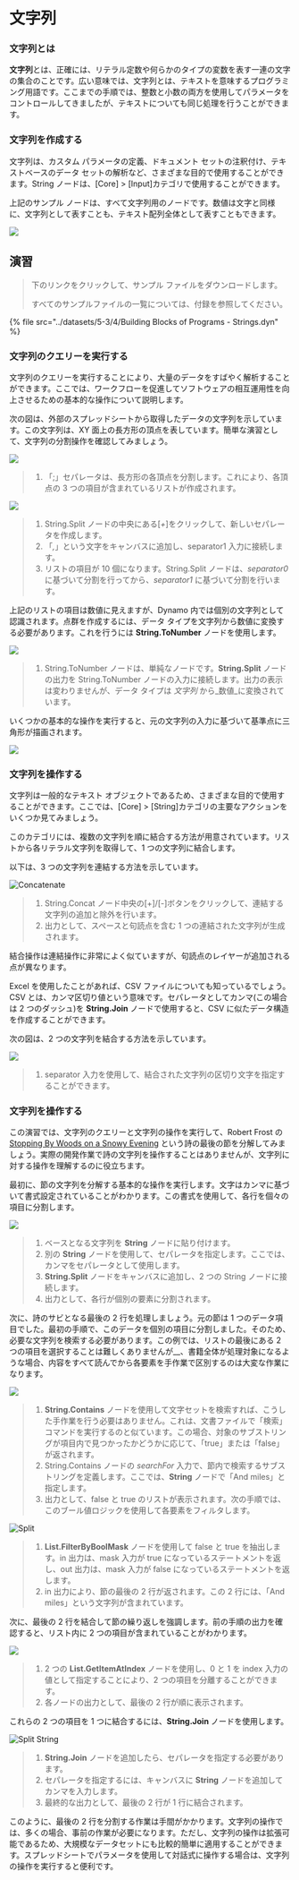 # 文字列

### 文字列とは

**文字列**とは、正確には、リテラル定数や何らかのタイプの変数を表す一連の文字の集合のことです。広い意味では、文字列とは、テキストを意味するプログラミング用語です。ここまでの手順では、整数と小数の両方を使用してパラメータをコントロールしてきましたが、テキストについても同じ処理を行うことができます。

### 文字列を作成する

文字列は、カスタム パラメータの定義、ドキュメント セットの注釈付け、テキストベースのデータ セットの解析など、さまざまな目的で使用することができます。String ノードは、[Core] > [Input]カテゴリで使用することができます。

上記のサンプル ノードは、すべて文字列用のノードです。数値は文字と同様に、文字列として表すことも、テキスト配列全体として表すこともできます。

![](<../images/5-3/4/strings - creating strings.jpg>)

## 演習

> 下のリンクをクリックして、サンプル ファイルをダウンロードします。
>
> すべてのサンプルファイルの一覧については、付録を参照してください。

{% file src="../datasets/5-3/4/Building Blocks of Programs - Strings.dyn" %}

### 文字列のクエリーを実行する

文字列のクエリーを実行することにより、大量のデータをすばやく解析することができます。ここでは、ワークフローを促進してソフトウェアの相互運用性を向上させるための基本的な操作について説明します。

次の図は、外部のスプレッドシートから取得したデータの文字列を示しています。この文字列は、XY 面上の長方形の頂点を表しています。簡単な演習として、文字列の分割操作を確認してみましょう。

![](<../images/5-3/4/strings - querying strings 01.jpg>)

> 1. 「;」セパレータは、長方形の各頂点を分割します。これにより、各頂点の 3 つの項目が含まれているリストが作成されます。

![](<../images/5-3/4/strings - querying strings 02.jpg>)

> 1. String.Split ノードの中央にある[_+_]をクリックして、新しいセパレータを作成します。
> 2. 「_,_」という文字をキャンバスに追加し、separator1 入力に接続します。
> 3. リストの項目が 10 個になります。String.Split ノードは、_separator0_ に基づいて分割を行ってから、_separator1_ に基づいて分割を行います。

上記のリストの項目は数値に見えますが、Dynamo 内では個別の文字列として認識されます。点群を作成するには、データ タイプを文字列から数値に変換する必要があります。これを行うには **String.ToNumber** ノードを使用します。

![](<../images/5-3/4/strings - querying strings 03.jpg>)

> 1. String.ToNumber ノードは、単純なノードです。**String.Split** ノードの出力を String.ToNumber ノードの入力に接続します。出力の表示は変わりませんが、データ タイプは _文字列_ から_数値_に変換されています。

いくつかの基本的な操作を実行すると、元の文字列の入力に基づいて基準点に三角形が描画されます。

![](<../images/5-3/4/strings - querying strings 04.jpg>)

### 文字列を操作する

文字列は一般的なテキスト オブジェクトであるため、さまざまな目的で使用することができます。ここでは、[Core] > [String]カテゴリの主要なアクションをいくつか見てみましょう。

このカテゴリには、複数の文字列を順に結合する方法が用意されています。リストから各リテラル文字列を取得して、1 つの文字列に結合します。

以下は、3 つの文字列を連結する方法を示しています。

![Concatenate](<../images/5-3/4/strings - manipulating strings 01.jpg>)

> 1. String.Concat ノード中央の[+]/[-]ボタンをクリックして、連結する文字列の追加と除外を行います。
> 2. 出力として、スペースと句読点を含む 1 つの連結された文字列が生成されます。

結合操作は連結操作に非常によく似ていますが、句読点のレイヤーが追加される点が異なります。

Excel を使用したことがあれば、CSV ファイルについても知っているでしょう。CSV とは、カンマ区切り値という意味です。セパレータとしてカンマ(この場合は 2 つのダッシュ)を **String.Join** ノードで使用すると、CSV に似たデータ構造を作成することができます。

次の図は、2 つの文字列を結合する方法を示しています。

![](<../images/5-3/4/strings - manipulating strings 02.jpg>)

> 1. separator 入力を使用して、結合された文字列の区切り文字を指定することができます。

### 文字列を操作する

この演習では、文字列のクエリーと文字列の操作を実行して、Robert Frost の [Stopping By Woods on a Snowy Evening](http://www.poetryfoundation.org/poem/171621) という詩の最後の節を分解してみましょう。実際の開発作業で詩の文字列を操作することはありませんが、文字列に対する操作を理解するのに役立ちます。

最初に、節の文字列を分解する基本的な操作を実行します。文字はカンマに基づいて書式設定されていることがわかります。この書式を使用して、各行を個々の項目に分割します。

![](<../images/5-3/4/strings - working with strings 01.jpg>)

> 1. ベースとなる文字列を **String** ノードに貼り付けます。
> 2. 別の **String** ノードを使用して、セパレータを指定します。ここでは、カンマをセパレータとして使用します。
> 3. **String.Split** ノードをキャンバスに追加し、2 つの String ノードに接続します。
> 4. 出力として、各行が個別の要素に分割されます。

次に、詩のサビとなる最後の 2 行を処理しましょう。元の節は 1 つのデータ項目でした。最初の手順で、このデータを個別の項目に分割しました。そのため、必要な文字列を検索する必要があります。この例では、リストの最後にある 2 つの項目を選択することは難しくありませんが__、書籍全体が処理対象になるような場合、内容をすべて読んでから各要素を手作業で区別するのは大変な作業になります。

![](<../images/5-3/4/strings - working with strings 02.jpg>)

> 1. **String.Contains** ノードを使用して文字セットを検索すれば、こうした手作業を行う必要はありません。これは、文書ファイルで「検索」コマンドを実行するのと似ています。この場合、対象のサブストリングが項目内で見つかったかどうかに応じて、「true」または「false」が返されます。
> 2. String.Contains ノードの _searchFor_ 入力で、節内で検索するサブストリングを定義します。ここでは、**String** ノードで「And miles」と指定します。
> 3. 出力として、false と true のリストが表示されます。次の手順では、このブール値ロジックを使用して各要素をフィルタします。

![Split](<../images/5-3/4/strings - working with strings 03.jpg>)

> 1. **List.FilterByBoolMask** ノードを使用して false と true を抽出します。in 出力は、mask 入力が true になっているステートメントを返し、out 出力は、mask 入力が false になっているステートメントを返します。
> 2. in 出力により、節の最後の 2 行が返されます。この 2 行には、「And miles」という文字列が含まれています。

次に、最後の 2 行を結合して節の繰り返しを強調します。前の手順の出力を確認すると、リスト内に 2 つの項目が含まれていることがわかります。

![](<../images/5-3/4/strings - working with strings 04.jpg>)

> 1. 2 つの **List.GetItemAtIndex** ノードを使用し、0 と 1 を index 入力の値として指定することにより、2 つの項目を分離することができます。
> 2. 各ノードの出力として、最後の 2 行が順に表示されます。

これらの 2 つの項目を 1 つに結合するには、**String.Join** ノードを使用します。

![Split String](<../images/5-3/4/strings - working with strings 05.jpg>)

> 1. **String.Join** ノードを追加したら、セパレータを指定する必要があります。
> 2. セパレータを指定するには、キャンバスに **String** ノードを追加してカンマを入力します。
> 3. 最終的な出力として、最後の 2 行が 1 行に結合されます。

このように、最後の 2 行を分割する作業は手間がかかります。文字列の操作では、多くの場合、事前の作業が必要になります。ただし、文字列の操作は拡張可能であるため、大規模なデータセットにも比較的簡単に適用することができます。スプレッドシートでパラメータを使用して対話式に操作する場合は、文字列の操作を実行すると便利です。
